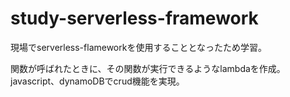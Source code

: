 # study-serverless-framework
現場でserverless-flameworkを使用することとなったため学習。

関数が呼ばれたときに、その関数が実行できるようなlambdaを作成。
javascript、dynamoDBでcrud機能を実現。
